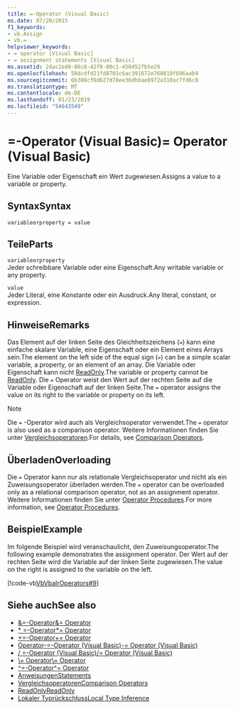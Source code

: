 ```yaml
---
title: =-Operator (Visual Basic)
ms.date: 07/20/2015
f1_keywords:
- vb.Assign
- vb.=
helpviewer_keywords:
- = operator [Visual Basic]
- = assignment statements [Visual Basic]
ms.assetid: 2dac2e49-86c8-42f8-80c1-458452fb5e29
ms.openlocfilehash: 58dcdfd21fd8701c6ac391672e768819f696aab9
ms.sourcegitcommit: 6b308cf6d627d78ee36dbbae8972a310ac7fd6c8
ms.translationtype: MT
ms.contentlocale: de-DE
ms.lasthandoff: 01/23/2019
ms.locfileid: "54643549"
---
```

# <a name="-operator-visual-basic"></a><span data-ttu-id="14c40-102">=-Operator (Visual Basic)</span><span class="sxs-lookup"><span data-stu-id="14c40-102">= Operator (Visual Basic)</span></span>
<span data-ttu-id="14c40-103">Eine Variable oder Eigenschaft ein Wert zugewiesen.</span><span class="sxs-lookup"><span data-stu-id="14c40-103">Assigns a value to a variable or property.</span></span>  
  
## <a name="syntax"></a><span data-ttu-id="14c40-104">Syntax</span><span class="sxs-lookup"><span data-stu-id="14c40-104">Syntax</span></span>  
  
```  
variableorproperty = value  
```  
  
## <a name="parts"></a><span data-ttu-id="14c40-105">Teile</span><span class="sxs-lookup"><span data-stu-id="14c40-105">Parts</span></span>  
 `variableorproperty`  
 <span data-ttu-id="14c40-106">Jeder schreibbare Variable oder eine Eigenschaft.</span><span class="sxs-lookup"><span data-stu-id="14c40-106">Any writable variable or any property.</span></span>  
  
 `value`  
 <span data-ttu-id="14c40-107">Jeder Literal, eine Konstante oder ein Ausdruck.</span><span class="sxs-lookup"><span data-stu-id="14c40-107">Any literal, constant, or expression.</span></span>  
  
## <a name="remarks"></a><span data-ttu-id="14c40-108">Hinweise</span><span class="sxs-lookup"><span data-stu-id="14c40-108">Remarks</span></span>  
 <span data-ttu-id="14c40-109">Das Element auf der linken Seite des Gleichheitszeichens (`=`) kann eine einfache skalare Variable, eine Eigenschaft oder ein Element eines Arrays sein.</span><span class="sxs-lookup"><span data-stu-id="14c40-109">The element on the left side of the equal sign (`=`) can be a simple scalar variable, a property, or an element of an array.</span></span> <span data-ttu-id="14c40-110">Die Variable oder Eigenschaft kann nicht [ReadOnly](../../../visual-basic/language-reference/modifiers/readonly.md).</span><span class="sxs-lookup"><span data-stu-id="14c40-110">The variable or property cannot be [ReadOnly](../../../visual-basic/language-reference/modifiers/readonly.md).</span></span> <span data-ttu-id="14c40-111">Die `=` Operator weist den Wert auf der rechten Seite auf die Variable oder Eigenschaft auf der linken Seite.</span><span class="sxs-lookup"><span data-stu-id="14c40-111">The `=` operator assigns the value on its right to the variable or property on its left.</span></span>  
  
> [!NOTE]
>  <span data-ttu-id="14c40-112">Die `=` -Operator wird auch als Vergleichsoperator verwendet.</span><span class="sxs-lookup"><span data-stu-id="14c40-112">The `=` operator is also used as a comparison operator.</span></span> <span data-ttu-id="14c40-113">Weitere Informationen finden Sie unter [Vergleichsoperatoren](../../../visual-basic/language-reference/operators/comparison-operators.md).</span><span class="sxs-lookup"><span data-stu-id="14c40-113">For details, see [Comparison Operators](../../../visual-basic/language-reference/operators/comparison-operators.md).</span></span>  
  
## <a name="overloading"></a><span data-ttu-id="14c40-114">Überladen</span><span class="sxs-lookup"><span data-stu-id="14c40-114">Overloading</span></span>  
 <span data-ttu-id="14c40-115">Die `=` Operator kann nur als relationale Vergleichsoperator und nicht als ein Zuweisungsoperator überladen werden.</span><span class="sxs-lookup"><span data-stu-id="14c40-115">The `=` operator can be overloaded only as a relational comparison operator, not as an assignment operator.</span></span> <span data-ttu-id="14c40-116">Weitere Informationen finden Sie unter [Operator Procedures](../../../visual-basic/programming-guide/language-features/procedures/operator-procedures.md).</span><span class="sxs-lookup"><span data-stu-id="14c40-116">For more information, see [Operator Procedures](../../../visual-basic/programming-guide/language-features/procedures/operator-procedures.md).</span></span>  
  
## <a name="example"></a><span data-ttu-id="14c40-117">Beispiel</span><span class="sxs-lookup"><span data-stu-id="14c40-117">Example</span></span>  
 <span data-ttu-id="14c40-118">Im folgende Beispiel wird veranschaulicht, den Zuweisungsoperator.</span><span class="sxs-lookup"><span data-stu-id="14c40-118">The following example demonstrates the assignment operator.</span></span> <span data-ttu-id="14c40-119">Der Wert auf der rechten Seite wird die Variable auf der linken Seite zugewiesen.</span><span class="sxs-lookup"><span data-stu-id="14c40-119">The value on the right is assigned to the variable on the left.</span></span>  
  
 [!code-vb[VbVbalrOperators#9](../../../visual-basic/language-reference/operators/codesnippet/VisualBasic/assignment-operator_1.vb)]  
  
## <a name="see-also"></a><span data-ttu-id="14c40-120">Siehe auch</span><span class="sxs-lookup"><span data-stu-id="14c40-120">See also</span></span>
- [<span data-ttu-id="14c40-121">&=-Operator</span><span class="sxs-lookup"><span data-stu-id="14c40-121">&= Operator</span></span>](../../../visual-basic/language-reference/operators/and-assignment-operator.md)
- [<span data-ttu-id="14c40-122">\* =-Operator</span><span class="sxs-lookup"><span data-stu-id="14c40-122">\*= Operator</span></span>](../../../visual-basic/language-reference/operators/multiplication-assignment-operator.md)
- [<span data-ttu-id="14c40-123">+=-Operator</span><span class="sxs-lookup"><span data-stu-id="14c40-123">+= Operator</span></span>](../../../visual-basic/language-reference/operators/addition-assignment-operator.md)
- [<span data-ttu-id="14c40-124">Operator-=-Operator (Visual Basic)</span><span class="sxs-lookup"><span data-stu-id="14c40-124">-= Operator (Visual Basic)</span></span>](../../../visual-basic/language-reference/operators/subtraction-assignment-operator.md)
- [<span data-ttu-id="14c40-125">/ =-Operator (Visual Basic)</span><span class="sxs-lookup"><span data-stu-id="14c40-125">/= Operator (Visual Basic)</span></span>](../../../visual-basic/language-reference/operators/floating-point-division-assignment-operator.md)
- [<span data-ttu-id="14c40-126">\\= Operator</span><span class="sxs-lookup"><span data-stu-id="14c40-126">\\= Operator</span></span>](../../../visual-basic/language-reference/operators/integer-division-assignment-operator.md)
- [<span data-ttu-id="14c40-127">^=-Operator</span><span class="sxs-lookup"><span data-stu-id="14c40-127">^= Operator</span></span>](../../../visual-basic/language-reference/operators/exponentiation-assignment-operator.md)
- [<span data-ttu-id="14c40-128">Anweisungen</span><span class="sxs-lookup"><span data-stu-id="14c40-128">Statements</span></span>](../../../visual-basic/programming-guide/language-features/statements.md)
- [<span data-ttu-id="14c40-129">Vergleichsoperatoren</span><span class="sxs-lookup"><span data-stu-id="14c40-129">Comparison Operators</span></span>](../../../visual-basic/language-reference/operators/comparison-operators.md)
- [<span data-ttu-id="14c40-130">ReadOnly</span><span class="sxs-lookup"><span data-stu-id="14c40-130">ReadOnly</span></span>](../../../visual-basic/language-reference/modifiers/readonly.md)
- [<span data-ttu-id="14c40-131">Lokaler Typrückschluss</span><span class="sxs-lookup"><span data-stu-id="14c40-131">Local Type Inference</span></span>](../../../visual-basic/programming-guide/language-features/variables/local-type-inference.md)
